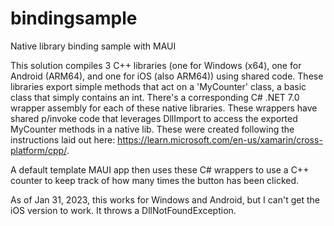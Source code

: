# bindingsample
Native library binding sample with MAUI

This solution compiles 3 C++ libraries (one for Windows (x64), one for Android (ARM64), and one for iOS (also ARM64)) using shared code.  These libraries export simple 
methods that act on a 'MyCounter' class, a basic class that simply contains an int.  There's a corresponding C# .NET 7.0 wrapper assembly for each of these native libraries.
These wrappers have shared p/invoke code that leverages DllImport to access the exported MyCounter methods in a native lib.  These were created following the instructions
laid out here:  https://learn.microsoft.com/en-us/xamarin/cross-platform/cpp/.

A default template MAUI app then uses these C# wrappers to use a C++ counter to keep track of how many times the button has been clicked.

As of Jan 31, 2023, this works for Windows and Android, but I can't get the iOS version to work.  It throws a DllNotFoundException.

